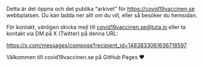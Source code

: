 Detta är det öppna och det publika "arkivet" för https://covid19vaccinen.se webbplatsen. Du kan ladda ner allt om du vill, eller så besöker du hemsidan.

För kontakt, vänligen skicka mejl till covid19vaccinen.se@tuta.io eller ta kontakt via DM på X (Twitter) på denna URL:

https://x.com/messages/compose?recipient_id=1483833061636718597

Välkommen till covid19vaccinen.se på GitHub Pages ❤️
